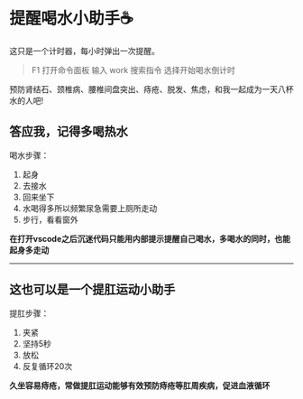 # 提醒喝水小助手☕

这只是一个计时器，每小时弹出一次提醒。

> F1 打开命令面板 输入 work 搜索指令 选择开始喝水倒计时

预防肾结石、颈椎病、腰椎间盘突出、痔疮、脱发、焦虑，和我一起成为一天八杯水的人吧!

## 答应我，记得多喝热水

喝水步骤：

1. 起身
2. 去接水
3. 回来坐下
4. 水喝得多所以频繁尿急需要上厕所走动
5. 步行，看看窗外

**在打开vscode之后沉迷代码只能用内部提示提醒自己喝水，多喝水的同时，也能起身多走动**

****
## 这也可以是一个提肛运动小助手

提肛步骤：

1. 夹紧
2. 坚持5秒
3. 放松
4. 反复循环20次

**久坐容易痔疮，常做提肛运动能够有效预防痔疮等肛周疾病，促进血液循环**
